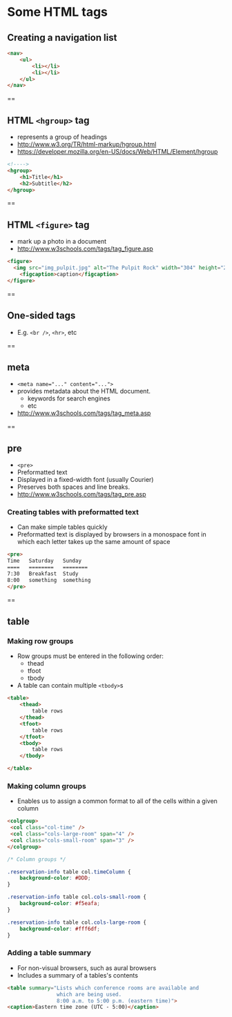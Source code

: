 # Some HTML tags

## Creating a navigation list

```html
<nav>
    <ul>
        <li></li>
        <li></li>
    </ul>
</nav>
```

==

## HTML `<hgroup>` tag
- represents a group of headings
- http://www.w3.org/TR/html-markup/hgroup.html
- https://developer.mozilla.org/en-US/docs/Web/HTML/Element/hgroup

```html
<!---->
<hgroup>
    <h1>Title</h1>
    <h2>Subtitle</h2>
</hgroup>
```

==

## HTML `<figure>` tag
- mark up a photo in a document
- http://www.w3schools.com/tags/tag_figure.asp

```html
<figure>
  <img src="img_pulpit.jpg" alt="The Pulpit Rock" width="304" height="228">
    <figcaption>caption</figcaption>
</figure>
```

==

## One-sided tags
- E.g. `<br />`, `<hr>`, etc

==

## meta
- `<meta name="..." content="...">`
- provides metadata about the HTML document.
    + keywords for search engines
    + etc
- http://www.w3schools.com/tags/tag_meta.asp

==

## pre
- `<pre>`
- Preformatted text
- Displayed in a fixed-width font (usually Courier)
- Preserves both spaces and line breaks.
- http://www.w3schools.com/tags/tag_pre.asp

### Creating tables with preformatted text
- Can make simple tables quickly
- Preformatted text is displayed by browsers in a monospace font in which each letter takes up the same amount of space
```html
<pre>
Time   Saturday   Sunday
====   ========   ========
7:30   Breakfast  Study
8:00   something  something
</pre>
```

==

## table

### Making row groups
- Row groups must be entered in the following order:
    + thead
    + tfoot
    + tbody
- A table can contain multiple `<tbody>`s

```html
<table>
    <thead>
        table rows
    </thead>
    <tfoot>
        table rows
    </tfoot>
    <tbody>
        table rows
    </tbody>

</table>
```

### Making column groups
- Enables us to assign a common format to all of the cells within a given column

```html
<colgroup>
 <col class="col-time" />
 <col class="cols-large-room" span="4" />
 <col class="cols-small-room" span="3" />
</colgroup>
```

```css
/* Column groups */

.reservation-info table col.timeColumn {
    background-color: #DDD;
}

.reservation-info table col.cols-small-room {
    background-color: #f5eafa;
}

.reservation-info table col.cols-large-room {
    background-color: #fff6df;
}
```

### Adding a table summary
- For non-visual browsers, such as aural browsers
- Includes a summary of a tables's contents
```html
<table summary="Lists which conference rooms are available and
                which are being used.
                8:00 a.m. to 5:00 p.m. (eastern time)">
<caption>Eastern time zone (UTC - 5:00)</caption>
```

